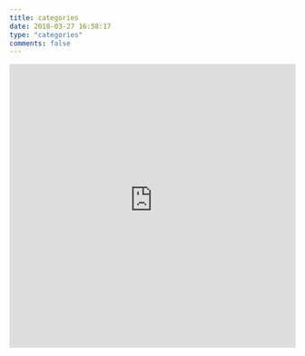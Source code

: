 ```yaml
---
title: categories
date: 2018-03-27 16:58:17
type: "categories"
comments: false
---
```


<iframe src="http://odue27cqx.bkt.clouddn.com/MS_LIN_Dan_vs_LEE_Chong_Wei_BWF_2018.mp4" frameborder="0" scrolling="no" width="100%" height="500" seamless></iframe>